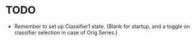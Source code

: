 # TODO

- Remember to set up Classifier1 state. (Blank for startup, and a toggle on classifier selection in case of Orig Series.)

